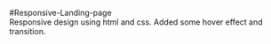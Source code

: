 #Responsive-Landing-page
<br>
Responsive design using html and css. Added some hover effect and transition.

